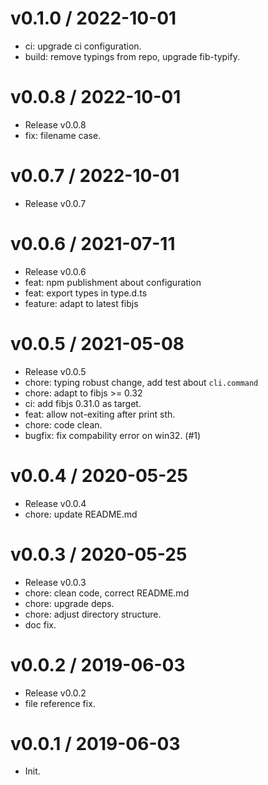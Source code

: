 
v0.1.0 / 2022-10-01
==================

  * ci: upgrade ci configuration.
  * build: remove typings from repo, upgrade fib-typify.

v0.0.8 / 2022-10-01
===================

  * Release v0.0.8
  * fix: filename case.

v0.0.7 / 2022-10-01
===================

  * Release v0.0.7

v0.0.6 / 2021-07-11
===================

  * Release v0.0.6
  * feat: npm publishment about configuration
  * feat: export types in type.d.ts
  * feature: adapt to latest fibjs

v0.0.5 / 2021-05-08
===================

  * Release v0.0.5
  * chore: typing robust change, add test about `cli.command`
  * chore: adapt to fibjs >= 0.32
  * ci: add fibjs 0.31.0 as target.
  * feat: allow not-exiting after print sth.
  * chore: code clean.
  * bugfix: fix compability error on win32. (#1)

v0.0.4 / 2020-05-25
===================

  * Release v0.0.4
  * chore: update README.md

v0.0.3 / 2020-05-25
===================

  * Release v0.0.3
  * chore: clean code, correct README.md
  * chore: upgrade deps.
  * chore: adjust directory structure.
  * doc fix.

v0.0.2 / 2019-06-03
===================

  * Release v0.0.2
  * file reference fix.

v0.0.1 / 2019-06-03
===================

  * Init.

